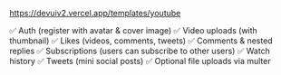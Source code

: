 https://devuiv2.vercel.app/templates/youtube

✅ Auth (register with avatar & cover image)
✅ Video uploads (with thumbnail)
✅ Likes (videos, comments, tweets)
✅ Comments & nested replies
✅ Subscriptions (users can subscribe to other users)
✅ Watch history
✅ Tweets (mini social posts)
✅ Optional file uploads via multer